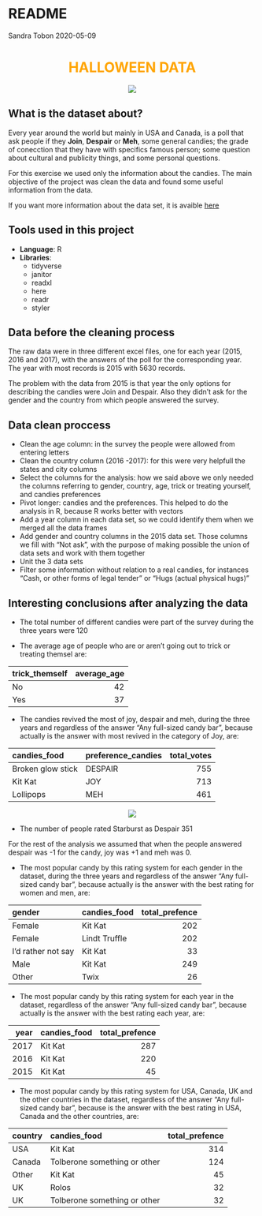 README
================
Sandra Tobon
2020-05-09

<center>

# <span style="color: orange;"> HALLOWEEN DATA </span>

![](http://justfunfacts.com/wp-content/uploads/2018/01/candies.jpg)

</center>

## What is the dataset about?

Every year around the world but mainly in USA and Canada, is a poll that
ask people if they **Join**, **Despair** or **Meh**, some general
candies; the grade of conecction that they have with specifics famous
person; some question about cultural and publicity things, and some
personal questions.

For this exercise we used only the information about the candies. The
main objective of the project was clean the data and found some useful
information from the data.

If you want more information about the data set, it is avaible
[here](https://www.scq.ubc.ca/so-much-candy-data-seriously/)

## Tools used in this project

  - **Language**: R  
  - **Libraries**:
      - tidyverse  
      - janitor  
      - readxl  
      - here  
      - readr  
      - styler

## Data before the cleaning process

The raw data were in three different excel files, one for each year
(2015, 2016 and 2017), with the answers of the poll for the
corresponding year. The year with most records is 2015 with 5630
records.

The problem with the data from 2015 is that year the only options for
describing the candies were Join and Despair. Also they didn’t ask for
the gender and the country from which people answered the survey.

## Data clean proccess

  - Clean the age column: in the survey the people were allowed from
    entering letters  
  - Clean the country column (2016 -2017): for this were very helpfull
    the states and city columns  
  - Select the columns for the analysis: how we said above we only
    needed the columns referring to gender, country, age, trick or
    treating yourself, and candies preferences  
  - Pivot longer: candies and the preferences. This helped to do the
    analysis in R, because R works better with vectors
  - Add a year column in each data set, so we could identify them when
    we merged all the data frames  
  - Add gender and country columns in the 2015 data set. Those columns
    we fill with “Not ask”, with the purpose of making possible the
    union of data sets and work with them together  
  - Unit the 3 data sets  
  - Filter some information without relation to a real candies, for
    instances “Cash, or other forms of legal tender” or “Hugs (actual
    physical hugs)”

## Interesting conclusions after analyzing the data

  - The total number of different candies were part of the survey during
    the three years were 120

  - The average age of people who are or aren’t going out to trick or
    treating themsel are:

| trick\_themself | average\_age |
| :-------------- | -----------: |
| No              |           42 |
| Yes             |           37 |

  - The candies revived the most of joy, despair and meh, during the
    three years and regardless of the answer “Any full-sized candy bar”,
    because actually is the answer with most revived in the category of
    Joy, are:

| candies\_food     | preference\_candies | total\_votes |
| :---------------- | :------------------ | -----------: |
| Broken glow stick | DESPAIR             |          755 |
| Kit Kat           | JOY                 |          713 |
| Lollipops         | MEH                 |          461 |

<center>

![](https://straightforward.design/wp-content/uploads/2018/11/Starburst-Standard-Set-Visual-v3.jpg)

</center>

  - The number of people rated Starburst as Despair 351

For the rest of the analysis we assumed that when the people answered
despair was -1 for the candy, joy was +1 and meh was 0.

  - The most popular candy by this rating system for each gender in the
    dataset, during the three years and regardless of the answer “Any
    full-sized candy bar”, because actually is the answer with the best
    rating for women and men, are:

| gender             | candies\_food | total\_prefence |
| :----------------- | :------------ | --------------: |
| Female             | Kit Kat       |             202 |
| Female             | Lindt Truffle |             202 |
| I’d rather not say | Kit Kat       |              33 |
| Male               | Kit Kat       |             249 |
| Other              | Twix          |              26 |

  - The most popular candy by this rating system for each year in the
    dataset, regardless of the answer “Any full-sized candy bar”,
    because actually is the answer with the best rating each year, are:

| year | candies\_food | total\_prefence |
| ---: | :------------ | --------------: |
| 2017 | Kit Kat       |             287 |
| 2016 | Kit Kat       |             220 |
| 2015 | Kit Kat       |              45 |

  - The most popular candy by this rating system for USA, Canada, UK and
    the other countries in the dataset, regardless of the answer “Any
    full-sized candy bar”, because is the answer with the best rating in
    USA, Canada and the other countries, are:

| country | candies\_food                | total\_prefence |
| :------ | :--------------------------- | --------------: |
| USA     | Kit Kat                      |             314 |
| Canada  | Tolberone something or other |             124 |
| Other   | Kit Kat                      |              45 |
| UK      | Rolos                        |              32 |
| UK      | Tolberone something or other |              32 |

